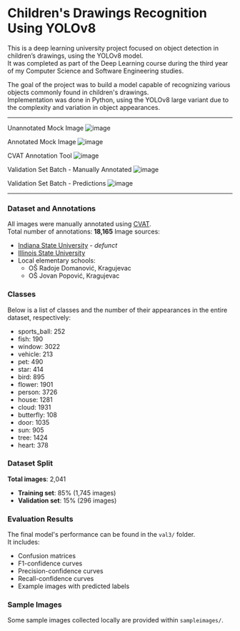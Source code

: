 # Children's Drawings Recognition Using YOLOv8

This is a deep learning university project focused on object detection in children’s drawings, using the YOLOv8 model.  
It was completed as part of the Deep Learning course during the third year of my Computer Science and Software Engineering studies.

The goal of the project was to build a model capable of recognizing various objects commonly found in children's drawings.  
Implementation was done in Python, using the YOLOv8 large variant due to the complexity and variation in object appearances.

---

Unannotated Mock Image
![image](https://i.imgur.com/9mHSYXk.jpeg)

Annotated Mock Image
![image](https://i.imgur.com/8UECwUf.jpeg)

CVAT Annotation Tool
![image](https://i.imgur.com/HRcxFf4.jpeg)

Validation Set Batch - Manually Annotated
![image](https://i.imgur.com/sgRW1ib.jpeg)

Validation Set Batch - Predictions
![image](https://i.imgur.com/QRUHuKU.jpeg)

---

### Dataset and Annotations
All images were manually annotated using [CVAT](https://www.cvat.ai/).  
Total number of annotations: **18,165**
Image sources:
 - [Indiana State University](https://childart.indstate.edu/choosefirstcriteria.php) - *defunct*
 - [Illinois State University](https://digital.library.illinoisstate.edu/digital/collection/icca/search/)
 - Local elementary schools:
   - OŠ Radoje Domanović, Kragujevac
   - OŠ Jovan Popović, Kragujevac
  
### Classes
Below is a list of classes and the number of their appearances in the entire dataset, respectively:
 - sports_ball: 252
 - fish: 190
 - window: 3022
 - vehicle: 213
 - pet: 490
 - star: 414
 - bird: 895
 - flower: 1901
 - person: 3726
 - house: 1281
 - cloud: 1931
 - butterfly: 108
 - door: 1035
 - sun: 905
 - tree: 1424
 - heart: 378

### Dataset Split
**Total images**: 2,041
 - **Training set**: 85% (1,745 images)
 - **Validation set**: 15% (296 images)

### Evaluation Results
The final model's performance can be found in the `val3/` folder.  
It includes:
 - Confusion matrices
 - F1-confidence curves
 - Precision-confidence curves
 - Recall-confidence curves
 - Example images with predicted labels

### Sample Images
Some sample images collected locally are provided within `sampleimages/`.
